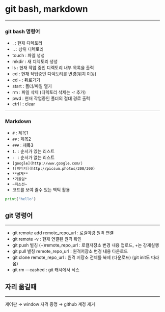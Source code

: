 # git bash, markdown
---
### git bash 명령어
- . : 현재 디렉토리
- .. : 상위 디렉토리
- touch : 파일 생성
- mkdir : 새 디렉토리 생성
- ls : 현재 작업 중인 디렉토리 내부 목록을 출력
- cd : 현재 작업중인 디렉토리를 변경(위치 이동)
- cd - : 뒤로가기
- start : 폴더/파일 열기
- rm : 파일 삭제 (디렉토리 삭제는 -r 추가)
- pwd : 현재 작업중인 폴더의 절대 경로 출력
- ctrl l : clear
---
### Markdown
- `#` : 제목1
- `##` : 제목2
- `###` : 제목3
- `1.` : 순서가 있는 리스트
- `- ` : 순서가 없는 리스트
- `[google](http://www.google.com/)`
- `![이미지](http://picsum.photos/200/300)`
- `**굵게**`
- `*기울임*`
- `~취소선~`
- 코드를 보여 줄수 있는 백틱 활용
``` python
print('hello')
```

## git 명령어

---

- git remote add remote_repo_url : 로컬이랑 원격 연결
- git remote -v : 현재 연결된 원격 확인
- git push 별칭 (+)remote_repo_url : 로컬저장소 변경 내용 업로드, +는 강제실행
- git pull 별칭 remote_repo_url :  원격저장소 변경 내용 다운로드
- git clone remote_repo_url : 원격 저장소 전체를 복제 (다운로드) (git init도 따라옴)
- git rm —cashed : git 캐시에서 삭스

## 자리 옮길때

---

제어판 → window 자격 증명 → github 계정 제거